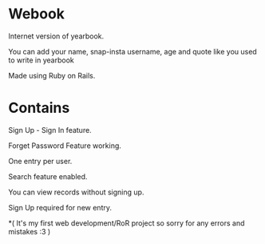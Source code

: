 # Webook 

Internet version of yearbook.

You can add your name, snap-insta username, age and quote like you used to write in yearbook

Made using Ruby on Rails.


# Contains

Sign Up - Sign In feature.

Forget Password Feature working.

One entry per user.

Search feature enabled.

You can view records without signing up.

Sign Up required for new entry.


*( It's my first web development/RoR project so sorry for any errors and mistakes :3 ) 